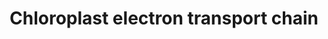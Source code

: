 ---
annotations:
- id: PW:0000034
  parent: classic metabolic pathway
  type: Pathway Ontology
  value: electron transport chain pathway
- id: PW:0000002
  parent: classic metabolic pathway
  type: Pathway Ontology
  value: classic metabolic pathway
authors:
- Anwesha
- Sbohler
- MaintBot
- Jmelius
- Ariutta
description: This plant pathway represents the photosynthetic electron transport chain
  (chloroplast). Ligh is absorbed by photosystem II and electrons are released and
  transported through the chain and finally used by ferredoxin NADP+ reductase to
  reduce NADP+ into NADPH. The electron transport generates a proteom gradient that
  powers an ATPase to generate ATP. Both NADPH and ATP produced by this process are
  mostly used by the Calvin cycle (WP2860).
last-edited: 2016-08-23
organisms:
- Populus trichocarpa
communities:
- Plants
redirect_from:
- /index.php/Pathway:WP2861
- /instance/WP2861
- /instance/WP2861_r89174
revision: r89174
schema-jsonld:
- '@context': https://schema.org/
  '@id': https://wikipathways.github.io/pathways/WP2861.html
  '@type': Dataset
  creator:
    '@type': Organization
    name: WikiPathways
  description: This plant pathway represents the photosynthetic electron transport
    chain (chloroplast). Ligh is absorbed by photosystem II and electrons are released
    and transported through the chain and finally used by ferredoxin NADP+ reductase
    to reduce NADP+ into NADPH. The electron transport generates a proteom gradient
    that powers an ATPase to generate ATP. Both NADPH and ATP produced by this process
    are mostly used by the Calvin cycle (WP2860).
  keywords:
  - ADP
  - ATP
  - ATPase beta
  - NADP+
  - NADPH
  - O2-evolving Enhancer
  - O2-evolving Enhancer 1
  - O2-evolving Enhancer 2
  - PSI reaction center subunit II
  - PSI reaction center subunit III
  - ferredoxin NADP + reductase
  - light harvesting complex I protein Lhca3
  - light-harvesting complex I protein Lhca1
  - light-harvesting complex II protein Lhcb1
  license: CC0
  name: Chloroplast electron transport chain
seo: CreativeWork
title: Chloroplast electron transport chain
wpid: WP2861
---